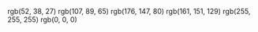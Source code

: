 rgb(52, 38, 27)
rgb(107, 89, 65)
rgb(176, 147, 80)
rgb(161, 151, 129)
rgb(255, 255, 255)
rgb(0, 0, 0)

